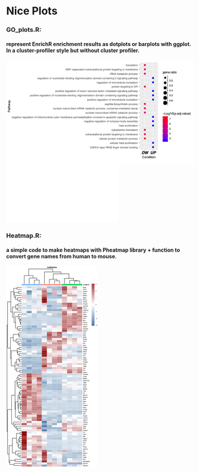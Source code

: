 # Nice Plots


### GO_plots.R: 
#### represent EnrichR enrichment results as dotplots or barplots with ggplot. In a cluster-profiler style but without cluster profiler.

![Example](Pictures/GO_dotplot.png)
![Example](Pictures/up.pdf)

### Heatmap.R: 
#### a simple code to make heatmaps with Pheatmap library + function to convert gene names from human to mouse.

![Example](Pictures/Heatmap_ex.png)





